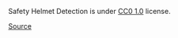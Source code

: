 Safety Helmet Detection is under [CC0 1.0](https://creativecommons.org/publicdomain/zero/1.0/) license.

[Source](https://www.kaggle.com/datasets/andrewmvd/hard-hat-detection)